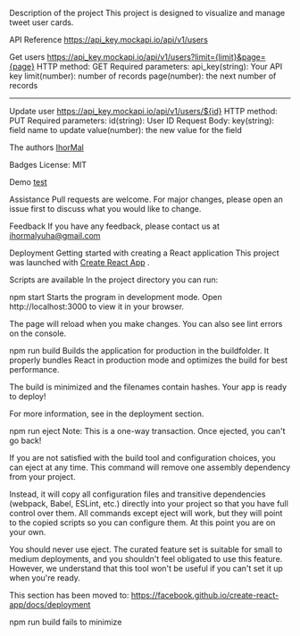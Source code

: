 Description of the project
This project is designed to visualize and manage tweet user cards.

API Reference https://api_key.mockapi.io/api/v1/users

Get users
https://api_key.mockapi.io/api/v1/users?limit={limit}&page={page}
HTTP method: GET
Required parameters:
api_key(string): Your API key
limit(number): number of records
page(number): the next number of records

-----

Update user
https://api_key.mockapi.io/api/v1/users/${id}
HTTP method: PUT
Required parameters:
id(string): User ID
Request Body:
key(string): field name to update
value(number): the new value for the field

The authors
[IhorMal](https://github.com/IhorMal)

Badges
License: MIT

Demo
[test](https://ihormal.github.io/test_tweets/)

Assistance
Pull requests are welcome. For major changes, please open an issue first to discuss what you would like to change.

Feedback
If you have any feedback, please contact us at ihormalyuha@gmail.com

Deployment
Getting started with creating a React application
This project was launched with [Create React App](https://github.com/facebook/create-react-app) .

Scripts are available
In the project directory you can run:

npm start
Starts the program in development mode.
Open http://localhost:3000 to view it in your browser.

The page will reload when you make changes.
You can also see lint errors on the console.

npm run build
Builds the application for production in the buildfolder.
It properly bundles React in production mode and optimizes the build for best performance.

The build is minimized and the filenames contain hashes.
Your app is ready to deploy!

For more information, see in the deployment section.

npm run eject
Note: This is a one-way transaction. Once ejected, you can't go back!

If you are not satisfied with the build tool and configuration choices, you can eject at any time. This command will remove one assembly dependency from your project.

Instead, it will copy all configuration files and transitive dependencies (webpack, Babel, ESLint, etc.) directly into your project so that you have full control over them. All commands except eject will work, but they will point to the copied scripts so you can configure them. At this point you are on your own.

You should never use eject. The curated feature set is suitable for small to medium deployments, and you shouldn't feel obligated to use this feature. However, we understand that this tool won't be useful if you can't set it up when you're ready.

This section has been moved to: https://facebook.github.io/create-react-app/docs/deployment

npm run build fails to minimize
